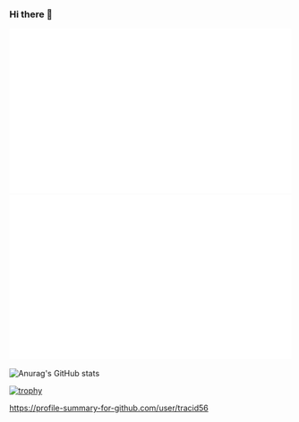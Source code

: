 ### Hi there 👋

![](https://github.com/tracid56/github-stats/blob/master/generated/overview.svg)
![](https://github.com/tracid56/github-stats/blob/master/generated/languages.svg)

![Anurag's GitHub stats](https://github-readme-stats.vercel.app/api?username=tracid56&show_icons=true&theme=tokyonight)

[![trophy](https://github-profile-trophy.vercel.app/?username=tracid56&theme=onedark)](https://github.com/ryo-ma/github-profile-trophy)

https://profile-summary-for-github.com/user/tracid56

<!--
**tracid56/tracid56** is a ✨ _special_ ✨ repository because its `README.md` (this file) appears on your GitHub profile.

Here are some ideas to get you started:

- 🔭 I’m currently working on ...
- 🌱 I’m currently learning ...
- 👯 I’m looking to collaborate on ...
- 🤔 I’m looking for help with ...
- 💬 Ask me about ...
- 📫 How to reach me: ...
- 😄 Pronouns: ...
- ⚡ Fun fact: ...
-->
